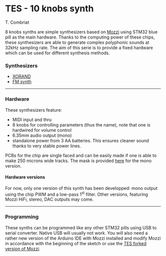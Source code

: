 # TES - 10 knobs synth
T. Combriat

8 knobs synths are simple synthesizers based on [Mozzi](https://github.com/sensorium/Mozzi) using STM32 blue pill as the main hardware. Thanks to the computing power of these chips, these synthesizers are able to generate complex polyphonic sounds at 32kHz sampling rate. The aim of this serie is to provide a fixed hardware which can be used for different synthesis methods.

### Synthesizers
* [XORAND](XORAND_poly)
* [FM synth](FM_synth_poly)


***

### Hardware
These synthesizers feature: 
* MIDI input and thru
* 8 knobs for controlling parameters (thus the name), note that one is hardwired for volume control
* 6.35mm audio output (mono)
* standalone power from 3 AA batteries. This ensures cleaner sound thanks to very stable power lines.

PCBs for the chip are single faced and can be easily made if one is able to make 250 microns wide tracks. The mask is provided [here](8knobs_mono) for the mono version.

#### Hardware versions
For now, only one version of this synth has been developped: mono output using the chip PWM and a low-pass 1<sup>st</sup> filter. Other versions, featuring Mozzi HiFi, stereo, DAC outputs may come.

***

### Programming
These synths can be programmed like any other STM32 pills using USB to serial converter. Native USB will usually not work. You will  also need a rather new version of the Arduino IDE with Mozzi installed and modify Mozzi in accordance with the beginning of the sketch or use the [TES forked version of Mozzi](https://github.com/tomcombriat/Mozzi/tree/TES-stable).
